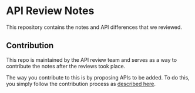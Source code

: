 # API Review Notes

This repository contains the notes and API differences that we reviewed.

## Contribution

This repo is maintained by the API review team and serves as a way to contribute
the notes after the reviews took place.

The way you contribute to this is by proposing APIs to be added. To do this,
you simply follow the contribution process as
[described here](https://github.com/dotnet/corefx/blob/master/Documentation/project-docs/contributing.md).
